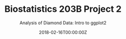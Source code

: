 ---
aliases: [203b-project2]
title: Biostatistics 203B Project 2
subtitle: "Analysis of Diamond Data: Intro to ggplot2"
summary: 
abstract: ""
date: "2018-02-16T00:00:00Z"
url_source: "../files/projects/2018-203b-project2.html"

categories:
- coursework
tags:
- coursework
- R
---